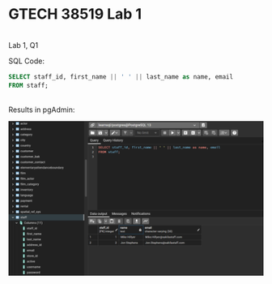 # GTECH 38519 Lab 1
 
<br> Lab 1, Q1 <br>

SQL Code: <br>
```sql
SELECT staff_id, first_name || ' ' || last_name as name, email
FROM staff;
```
<br>Results in pgAdmin:<br>

![Lab 1, Q1 Result A](img/lab1_q2_a.png)